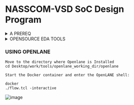 # NASSCOM-VSD SoC Design Program

<details>
<summary>A PREREQ</summary>
<br>
1.A package refers to the enclosure or casing that houses a semiconductor chip. It provides physical protection, electrical connections, and heat dissipation for the chip.<br>
  
2.An integrated circuit (IC), is a small piece of semiconductor material, typically made of silicon. It contains electronic components such as transistors, resistors, and capacitors that are interconnected to perform specific functions <br>

3.A die refers to a small block of semiconducting material on which a specific functional circuit is fabricated. It is usually cut from a larger silicon wafer during the manufacturing process <br>

4.IP can refer to various things. It can represent proprietary designs, algorithms, or architectures that are protected by intellectual property rights. Semiconductor companies often develop their IP, which can include specialized circuit designs, software algorithms, or system architectures that give them a competitive advantage in the market

</details>


<details>
<summary>OPENSOURCE EDA TOOLS</summary>
<br>
        
  # OPENLANE

[OpenLane](https://github.com/The-OpenROAD-Project/OpenLane) is an automated RTL to GDSII flow based on several components including OpenROAD, Yosys, Magic, Netgen, CVC, SPEF-Extractor, KLayout and a number of custom scripts for design exploration and optimization. It also provides a number of custom scripts for design exploration and optimization.

The flow performs all ASIC implementation steps from RTL all the way down to GDSII. Currently, it supports both A and B variants of the sky130 PDK, the C variant of the gf180mcu PDK.

OpenLane abstracts the underlying open source utilities, and allows users to configure all their behavior with just a single configuration file.
There are Two modes of operation: automonomous and interactive

![1](https://github.com/Nawras-Ahamed/SOC_PHYDESIGN_FLOW/assets/50738659/2b255544-dfbc-484f-b0bf-6a8def7b211f)
### Synthesis

yosys/abc - Perform RTL synthesis and technology mapping.

OpenSTA - Performs static timing analysis on the resulting netlist to generate timing reports

### Floorplaning

init_fp - Defines the core area for the macro as well as the rows (used for placement) and the tracks (used for routing)

ioplacer - Places the macro input and output ports

pdngen - Generates the power distribution network

tapcell - Inserts welltap and decap cells in the floorplan

### Placement

RePLace - Performs global placement

Resizer - Performs optional optimizations on the design

OpenDP - Performs detailed placement to legalize the globally placed components

### CTS

TritonCTS - Synthesizes the clock distribution network (the clock tree)

### Routing

FastRoute - Performs global routing to generate a guide file for the detailed router

TritonRoute - Performs detailed routing

OpenRCX - Performs SPEF extraction

### Tapeout

Magic - Streams out the final GDSII layout file from the routed def

KLayout - Streams out the final GDSII layout file from the routed def as a back-up

# Signoff

Magic - Performs DRC Checks & Antenna Checks

KLayout - Performs DRC Checks

Netgen - Performs LVS Checks

CVC - Performs Circuit Validity Check

<details>
<summary>OPENSOURCE EDA TOOLS</summary>
<br>

  ### FILE FORMATS

  ### INSTALLATION OF OPENLANE
    Installing Docker

    # Install Docker
    sudo apt-get install docker-ce docker-ce-cli containerd.io docker-compose-plugin

    # Check for installation
    sudo docker run hello-world

  <br>

    Hello from Docker!
    This message shows that your installation appears to be working correctly.
    
    To generate this message, Docker took the following steps:
    1. The Docker client contacted the Docker daemon.
    2. The Docker daemon pulled the "hello-world" image from the Docker Hub. (amd64)
    3. The Docker daemon created a new container from that image which runs the executable that produces the output you are currently reading.
    4. The Docker daemon streamed that output to the Docker client, which sent it to your terminal.

  <br>

    Now We will make docker available without root
    sudo groupadd docker
    sudo usermod -aG docker $USER
    sudo reboot # REBOOTS

  ### Installing OpenLane
    git clone https://github.com/The-OpenROAD-Project/OpenLane.git
    cd OpenLane/
    make
    make test
    #On make test if everything is installed properly you will get the below message
    Basic test passed
</details>

</details>

### USING OPENLANE

    Move to the directory where Openlane is Installed
    cd Desktop/work/tools/openlane_working_dir/openlane
    
    Start the Docker container and enter the OpenLANE shell:
    
    docker
    ./flow.tcl -interactive

![image](https://github.com/Nawras-Ahamed/SOC_PHYDESIGN_FLOW/assets/50738659/27dc9631-ec33-42d5-8126-f1cae063d21d)



